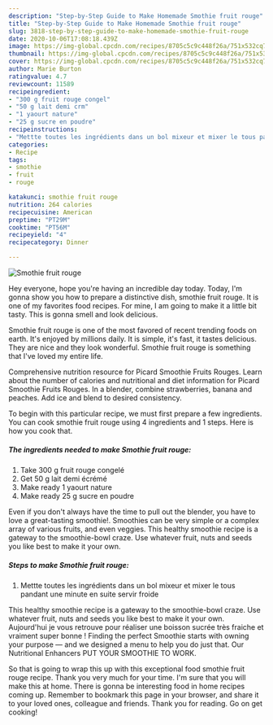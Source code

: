 ```yaml
---
description: "Step-by-Step Guide to Make Homemade Smothie fruit rouge"
title: "Step-by-Step Guide to Make Homemade Smothie fruit rouge"
slug: 3818-step-by-step-guide-to-make-homemade-smothie-fruit-rouge
date: 2020-10-06T17:08:18.439Z
image: https://img-global.cpcdn.com/recipes/8705c5c9c448f26a/751x532cq70/smothie-fruit-rouge-photo-principale-de-la-recette.jpg
thumbnail: https://img-global.cpcdn.com/recipes/8705c5c9c448f26a/751x532cq70/smothie-fruit-rouge-photo-principale-de-la-recette.jpg
cover: https://img-global.cpcdn.com/recipes/8705c5c9c448f26a/751x532cq70/smothie-fruit-rouge-photo-principale-de-la-recette.jpg
author: Marie Burton
ratingvalue: 4.7
reviewcount: 11589
recipeingredient:
- "300 g fruit rouge congel"
- "50 g lait demi crm"
- "1 yaourt nature"
- "25 g sucre en poudre"
recipeinstructions:
- "Mettte toutes les ingrédients dans un bol mixeur et mixer le tous pandant une minute en suite servir froide"
categories:
- Recipe
tags:
- smothie
- fruit
- rouge

katakunci: smothie fruit rouge 
nutrition: 264 calories
recipecuisine: American
preptime: "PT29M"
cooktime: "PT56M"
recipeyield: "4"
recipecategory: Dinner

---
```



![Smothie fruit rouge](https://img-global.cpcdn.com/recipes/8705c5c9c448f26a/751x532cq70/smothie-fruit-rouge-photo-principale-de-la-recette.jpg)

Hey everyone, hope you're having an incredible day today. Today, I'm gonna show you how to prepare a distinctive dish, smothie fruit rouge. It is one of my favorites food recipes. For mine, I am going to make it a little bit tasty. This is gonna smell and look delicious.

Smothie fruit rouge is one of the most favored of recent trending foods on earth. It's enjoyed by millions daily. It is simple, it's fast, it tastes delicious. They are nice and they look wonderful. Smothie fruit rouge is something that I've loved my entire life.

Comprehensive nutrition resource for Picard Smoothie Fruits Rouges. Learn about the number of calories and nutritional and diet information for Picard Smoothie Fruits Rouges. In a blender, combine strawberries, banana and peaches. Add ice and blend to desired consistency.


To begin with this particular recipe, we must first prepare a few ingredients. You can cook smothie fruit rouge using 4 ingredients and 1 steps. Here is how you cook that.

<!--inarticleads1-->

##### The ingredients needed to make Smothie fruit rouge:

1. Take 300 g fruit rouge congelé
1. Get 50 g lait demi écrémé
1. Make ready 1 yaourt nature
1. Make ready 25 g sucre en poudre


Even if you don&#39;t always have the time to pull out the blender, you have to love a great-tasting smoothie!. Smoothies can be very simple or a complex array of various fruits, and even veggies. This healthy smoothie recipe is a gateway to the smoothie-bowl craze. Use whatever fruit, nuts and seeds you like best to make it your own. 

<!--inarticleads2-->

##### Steps to make Smothie fruit rouge:

1. Mettte toutes les ingrédients dans un bol mixeur et mixer le tous pandant une minute en suite servir froide


This healthy smoothie recipe is a gateway to the smoothie-bowl craze. Use whatever fruit, nuts and seeds you like best to make it your own. Aujourd&#39;hui je vous retrouve pour réaliser une boisson sucrée très fraiche et vraiment super bonne ! Finding the perfect Smoothie starts with owning your purpose — and we designed a menu to help you do just that. Our Nutritional Enhancers PUT YOUR SMOOTHIE TO WORK. 

So that is going to wrap this up with this exceptional food smothie fruit rouge recipe. Thank you very much for your time. I'm sure that you will make this at home. There is gonna be interesting food in home recipes coming up. Remember to bookmark this page in your browser, and share it to your loved ones, colleague and friends. Thank you for reading. Go on get cooking!
